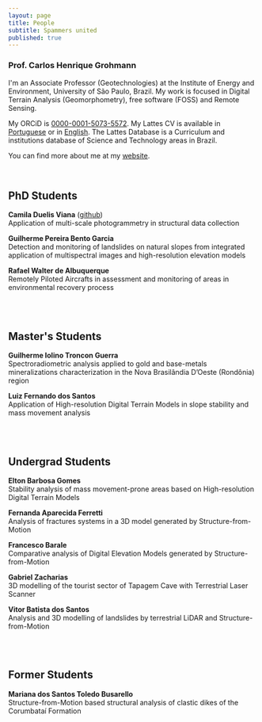 ```yaml
---
layout: page
title: People
subtitle: Spammers united
published: true
---
```


### Prof. Carlos Henrique Grohmann
I'm an Associate Professor (Geotechnologies) at the Institute of Energy and Environment, University of São Paulo, Brazil. My work is focused in Digital Terrain Analysis (Geomorphometry), free software (FOSS) and Remote Sensing.

My ORCiD is [0000-0001-5073-5572](http://orcid.org/0000-0001-5073-5572). My Lattes CV is available in [Portuguese](http://lattes.cnpq.br/5846052449613692) or in [English](http://buscatextual.cnpq.br/buscatextual/visualizacv.do?metodo=apresentar&id=K4769337Z5&idiomaExibicao=2). The Lattes Database is a Curriculum and institutions database of Science and Technology areas in Brazil. 

You can find more about me at my [website](http://carlosgrohmann.com).
&nbsp;

&nbsp;

## PhD Students
**Camila Duelis Viana** ([github](https://github.com/cdviana))  
Application of multi-scale photogrammetry in structural data collection  


**Guilherme Pereira Bento Garcia**  
Detection and monitoring of landslides on natural slopes from integrated application of multispectral images and high-resolution elevation models  


**Rafael Walter de Albuquerque**  
Remotely Piloted Aircrafts in assessment and monitoring of areas in environmental recovery process  
&nbsp;

&nbsp;

## Master's Students
**Guilherme Iolino Troncon Guerra**  
Spectroradiometric analysis applied to gold and base-metals mineralizations characterization in the Nova Brasilândia D’Oeste (Rondônia) region  


**Luiz Fernando dos Santos**  
Application of High-resolution Digital Terrain Models in slope stability and mass movement analysis  
&nbsp;

&nbsp;

## Undergrad Students
**Elton Barbosa Gomes**  
Stability analysis of mass movement-prone areas based on High-resolution Digital Terrain Models  

**Fernanda Aparecida Ferretti**  
Analysis of fractures systems in a 3D model generated by Structure-from-Motion  

**Francesco Barale**  
Comparative analysis of Digital Elevation Models generated by Structure-from-Motion  

**Gabriel Zacharias**  
3D modelling of the tourist sector of Tapagem Cave with Terrestrial Laser Scanner  

**Vitor Batista dos Santos**  
Analysis and 3D modelling of landslides by terrestrial LiDAR and Structure-from-Motion   
&nbsp;

&nbsp;

## Former Students
**Mariana dos Santos Toledo Busarello**  
Structure-from-Motion based structural analysis of clastic dikes of the Corumbataí Formation   
&nbsp;
